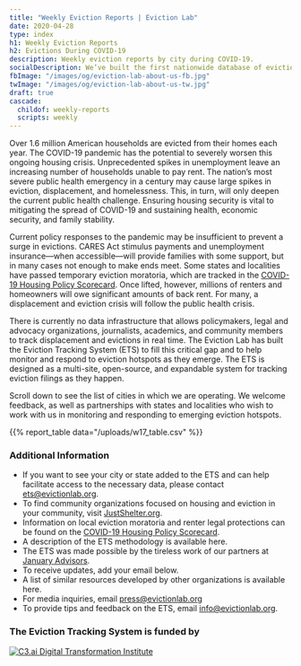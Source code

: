 ```yaml
---
title: "Weekly Eviction Reports | Eviction Lab"
date: 2020-04-28
type: index
h1: Weekly Eviction Reports
h2: Evictions During COVID-19
description: Weekly eviction reports by city during COVID-19.
socialDescription: We’ve built the first nationwide database of evictions.
fbImage: "/images/og/eviction-lab-about-us-fb.jpg"
twImage: "/images/og/eviction-lab-about-us-tw.jpg"
draft: true
cascade:
  childof: weekly-reports
  scripts: weekly
---
```


Over 1.6 million American households are evicted from their homes each year. The COVID-19 pandemic has the potential to severely worsen this ongoing housing crisis. Unprecedented spikes in unemployment leave an increasing number of households unable to pay rent. The nation’s most severe public health emergency in a century may cause large spikes in eviction, displacement, and homelessness. This, in turn, will only deepen the current public health challenge. Ensuring housing security is vital to mitigating the spread of COVID-19 and sustaining health, economic security, and family stability.

Current policy responses to the pandemic may be insufficient to prevent a surge in evictions. CARES Act stimulus payments and unemployment insurance—when accessible—will provide families with some support, but in many cases not enough to make ends meet. Some states and localities have passed temporary eviction moratoria, which are tracked in the [COVID-19 Housing Policy Scorecard](https://evictionlab.org/covid-policy-scorecard/). Once lifted, however, millions of renters and homeowners will owe significant amounts of back rent. For many, a displacement and eviction crisis will follow the public health crisis.

There is currently no data infrastructure that allows policymakers, legal and advocacy organizations, journalists, academics, and community members to track displacement and evictions in real time. The Eviction Lab has built the Eviction Tracking System (ETS) to fill this critical gap and to help monitor and respond to eviction hotspots as they emerge. The ETS is designed as a multi-site, open-source, and expandable system for tracking eviction filings as they happen.

Scroll down to see the list of cities in which we are operating. We welcome feedback, as well as partnerships with states and localities who wish to work with us in monitoring and responding to emerging eviction hotspots.

{{% report_table data="/uploads/w17_table.csv" %}}


### Additional Information

- If you want to see your city or state added to the ETS and can help facilitate access to the necessary data, please contact [ets@evictionlab.org](mailto:ets@evictionlab.org).
- To find community organizations focused on housing and eviction in your community, visit [JustShelter.org](https://justshelter.org/).
- Information on local eviction moratoria and renter legal protections can be found on the [COVID-19 Housing Policy Scorecard](https://evictionlab.org/covid-policy-scorecard/).
- A description of the ETS methodology is available here.
- The ETS was made possible by the tireless work of our partners at [January Advisors](https://www.januaryadvisors.com/).
- To receive updates, add your email below.
- A list of similar resources developed by other organizations is available here.
- For media inquiries, email [press@evictionlab.org](mailto:press@evictionlab.org)
- To provide tips and feedback on the ETS, email [info@evictionlab.org](mailto:info@evictionlab.org).

### The Eviction Tracking System is funded by

<a href="https://c3dti.ai/" target="_blank">![C3.ai Digital Transformation Institute](/uploads/c3-logo.svg)</a>
